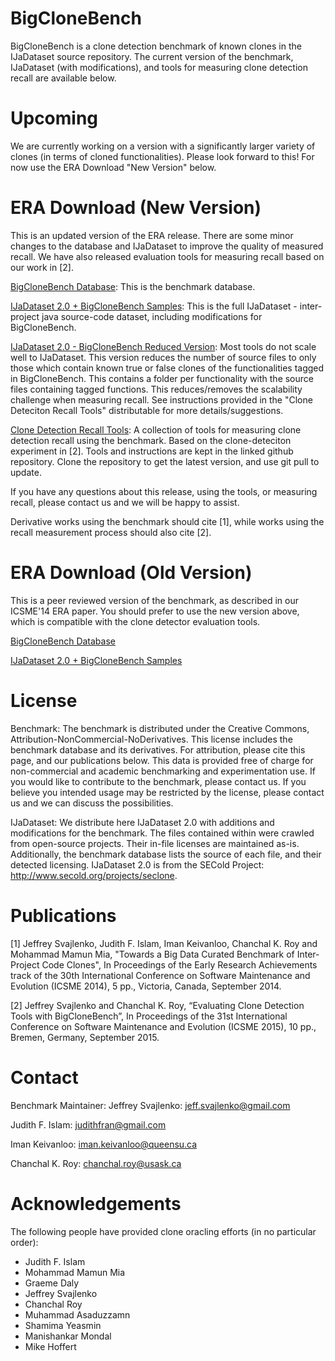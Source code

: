 BigCloneBench
=============

BigCloneBench is a clone detection benchmark of known clones in the IJaDataset source repository.  The current version of the benchmark, IJaDataset (with modifications), and tools for measuring clone detection recall are available below.

Upcoming
========
We are currently working on a version with a significantly larger variety of clones (in terms of cloned functionalities).  Please look forward to this!  For now use the ERA Download "New Version" below.

ERA Download (New Version)
==========================
This is an updated version of the ERA release.  There are some minor changes to the database and IJaDataset to improve the quality of measured recall.  We have also released evaluation tools for measuring recall based on our work in [2].

[BigCloneBench Database](https://drive.google.com/file/d/0B70GNOiQD-X7aDNaR2lwQ1NGeUk/view?usp=sharing):
This is the benchmark database.
    
[IJaDataset 2.0 + BigCloneBench Samples](https://drive.google.com/file/d/0B70GNOiQD-X7a2xRbGtXLXkxT1E/view?usp=sharing):
This is the full IJaDataset - inter-project java source-code dataset, including modifications for BigCloneBench.
    
[IJaDataset 2.0 - BigCloneBench Reduced Version](https://drive.google.com/file/d/0B70GNOiQD-X7b1lCRDBKakt6Tnc/view?usp=sharing):
Most tools do not scale well to IJaDataset.  This version reduces the number of source files to only those which contain known true or false clones of the functionalities tagged in BigCloneBench.  This contains a folder per functionality with the source files containing tagged functions.  This reduces/removes the scalability challenge when measuring recall.  See instructions provided in the "Clone Deteciton Recall Tools" distributable for more details/suggestions.
    
[Clone Detection Recall Tools](https://github.com/jeffsvajlenko/BigCloneBenchEval):
A collection of tools for measuring clone detection recall using the benchmark.  Based on the clone-deteciton experiment in [2].  Tools and instructions are kept in the linked github repository.  Clone the repository to get the latest version, and use git pull to update.

If you have any questions about this release, using the tools, or measuring recall, please contact us and we will be happy to assist.

Derivative works using the benchmark should cite [1], while works using the recall measurement process should also cite [2].

ERA Download (Old Version)
==========================
This is a peer reviewed version of the benchmark, as described in our ICSME'14 ERA paper.  You should prefer to use the new version above, which is compatible with the clone detector evaluation tools.

[BigCloneBench Database](https://drive.google.com/file/d/0B70GNOiQD-X7RnYzY3g5WEp3WlE/view?usp=sharing)

[IJaDataset 2.0 + BigCloneBench Samples](https://drive.google.com/file/d/0B70GNOiQD-X7ZDVBMzRUWktDUWs/view?usp=sharing)

License
=======
Benchmark: The benchmark is distributed under the Creative Commons, Attribution-NonCommercial-NoDerivatives.  This license includes the benchmark database and its derivatives.  For attribution, please cite this page, and our publications below.  This data is provided free of charge for non-commercial and academic benchmarking and experimentation use.  If you would like to contribute to the benchmark, please contact us.  If you believe you intended usage may be restricted by the license, please contact us and we can discuss the possibilities.

IJaDataset: We distribute here IJaDataset 2.0 with additions and modifications for the benchmark.  The files contained within were crawled from open-source projects.  Their in-file licenses are maintained as-is.  Additionally, the benchmark database lists the source of each file, and their detected licensing.  IJaDataset 2.0 is from the SECold Project: http://www.secold.org/projects/seclone.

Publications
============

[1] Jeffrey Svajlenko, Judith F. Islam, Iman Keivanloo, Chanchal K. Roy and Mohammad Mamun Mia, "Towards a Big Data Curated Benchmark of Inter-Project Code Clones", In Proceedings of the Early Research Achievements track of the 30th International Conference on Software Maintenance and Evolution (ICSME 2014), 5 pp., Victoria, Canada,  September 2014.

[2] Jeffrey Svajlenko and Chanchal K. Roy, “Evaluating Clone Detection Tools with BigCloneBench”, In Proceedings of the 31st International Conference on Software Maintenance and Evolution (ICSME 2015), 10 pp., Bremen, Germany, September 2015.

Contact
=======
Benchmark Maintainer: Jeffrey Svajlenko: jeff.svajlenko@gmail.com

Judith F. Islam: judithfran@gmail.com

Iman Keivanloo: iman.keivanloo@queensu.ca

Chanchal K. Roy: chanchal.roy@usask.ca


Acknowledgements
================
The following people have provided clone oracling efforts (in no particular order):
- Judith F. Islam
- Mohammad Mamun Mia
- Graeme Daly
- Jeffrey Svajlenko
- Chanchal Roy
- Muhammad Asaduzzamn
- Shamima Yeasmin
- Manishankar Mondal
- Mike Hoffert
